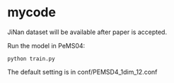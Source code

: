 # mycode
JiNan dataset will be available after paper is accepted.

Run the model in PeMS04:
```
python train.py
```
The default setting is in conf/PEMSD4_1dim_12.conf

